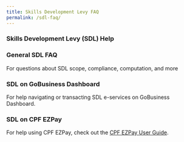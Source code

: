 ```yaml
---
title: Skills Development Levy FAQ
permalink: /sdl-faq/
---
```


### Skills Development Levy (SDL) Help

### General SDL FAQ

For questions about SDL scope, compliance, computation, and more


### SDL on GoBusiness Dashboard

For help navigating or transacting SDL e-services on GoBusiness Dashboard.


### SDL on  CPF EZPay

For help using CPF EZPay, check out the [CPF EZPay User Guide](www.placeholder.com).
